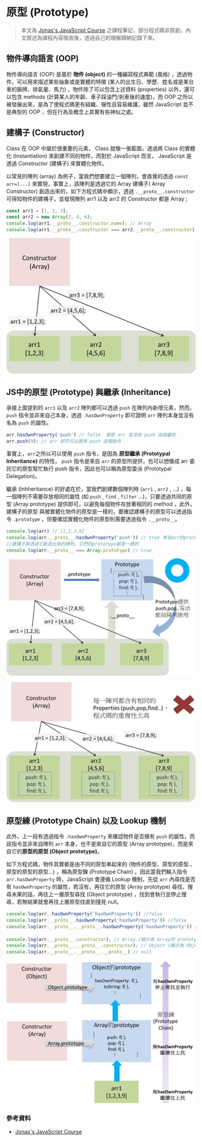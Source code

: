 # 原型 (Prototype)

> 本文為 [Jonas's JavaScript Course](https://www.udemy.com/course/the-complete-javascript-course/) 之課程筆記，部分程式碼非原創，內文敘述為課程內容吸收後，透過自己的理解歸納記錄下來。

## 物件導向語言 (OOP)

物件導向語言 (OOP) 是基於 **物件 (object)** 的一種編寫程式典範 (風格) ，透過物件，可以用來描述某些抽象或是實體的特徵 (某人的出生日、學歷、姓名或是某台車的廠牌、排氣量、馬力) ，物件除了可以包含上述資料 (properties) 以外，還可以包含 methods (計算某人的年齡、車子踩油門/剎車後的速度)，而 OOP 之所以被發展出來，是為了使程式碼更有組織、彈性且容易維護，雖然 JavaScript 並不是典型的 OOP ，但在行為及概念上其實有些神似之處。

## 建構子 (Constructor)

Class 在 OOP 中屬於很重要的元素， Class 就像一張藍圖，透過將 Class 的實體化 (Instantiation) 來創建不同的物件，而對於 JavaScript 而言， JavaScript 是透過 Constructor (建構子) 來實體化物件。

 以常見的陣列 (array) 為例子，當我們想要建立一個陣列，會直覺的透過 `const arr=[...]` 來實現，事實上，該陣列是透過它的 Array 建構子( Array Constructor) 創造出來的，如下方程式碼中顯示，透過 `.__proto__.constructor` 可得知物件的建構子，並發現陣列 arr1 以及 arr2 的 Constructor 都是 Array ; 

```js
const arr1 = [1, 2, 3];
const arr2 = new Array(2, 4, 6);
console.log(arr1.__proto__.constructor.name); // Array
console.log(arr1.__proto__.constructor === arr2.__proto__.constructor) //true
```

![constructor](https://github.com/ChiuWeiChung/IMGTANK/blob/main/prototype/constructor.jpg?raw=true)

## JS中的原型 (Prototype) 與繼承 (Inheritance)

承接上面提到的 `arr1` 以及 `arr2` 陣列都可以透過 `push` 在陣列內新增元素，然而， `push` 指令並非來自己本身，透過 `.hasOwnProperty` 即可證明 `arr` 陣列本身並沒有名為 `push` 的屬性。

```js
arr.hasOwnProperty('push') // false  意即 arr 並沒有 push 這個屬性
arr.push(9); // arr 卻仍可以使用 push 這個指令
```

事實上，`arr`之所以可以使用 `push` 指令，是因為 **原型繼承 (Prototypal Inheritance)** 的特性， `push` 指令是來自 `arr` 的原型所提供，也可以想像成 arr 委託它的原型幫忙執行 push 指令，因此也可以稱為原型委派 (Prototypal Delegation)。

繼承 (Inhheritance) 的好處在於，當我們創建數個陣列時 (`arr1` , `arr2` , ...) ，每一個陣列不需要存放相同的屬性 (如 `push` , `find` , `filter` ...)，只要透過共同的原型 (Array prototype) 提供即可，以避免每個物件存放著相同的 method ，此外，建構子的原型 與被實體化物件的原型是一樣的，要確認建構子的原型可以透過指令 `.prototype` ，但要確認實體化物件的原型則需要透過指令 `.__proto__`。

```js
console.log(arr) // [1,2,3,9] 
console.log(arr.__proto__.hasOwnProperty('push')) // true 來自arr的prototype
//建構子與透過它創造出來的陣列，它們的prototype都是一樣的
console.log(arr.__proto__ === Array.prototype) // true 
```

![with prototype idea](https://github.com/ChiuWeiChung/IMGTANK/blob/main/prototype/prototype.jpg?raw=true)

![without prototype idea](https://github.com/ChiuWeiChung/IMGTANK/blob/main/prototype/badway.jpg?raw=true)

## 原型練 (Prototype Chain) 以及 Lookup 機制

此外，上一段有透過指令 `.hasOwnProperty` 來確認物件是否擁有 `push` 的屬性，而該指令並非來自陣列 `arr` 本身，也不是來自它的原型 (Array prototype)，而是來自它的**原型的原型 (Object prototype)**。

如下方程式碼，物件其實都是由不同的原型串起來的 (物件的原型、原型的原型.、原型的原型的原型...) ，稱為原型鍊 (Prototype Chain) 。因此當我們輸入指令 `arr.hasOwnProperty` 時，JavaScript 會遵循 Lookup 機制，先從 `arr` 內尋找是否有 `hasOwnProperty` 的屬性，若沒有，再往它的原型 (Array prototype) 尋找，搜尋未果的話，再往上一層原型尋找 (Object prototype) ，找到會執行並停止搜尋，若無結果就會再往上層原型找直到撞見 null。

```js
console.log(arr..hasOwnProperty('hasOwnProperty')) //false
console.log(arr.__proto__.hasOwnProperty('hasOwnProperty')) //false
console.log(arr.__proto__.__proto__.hasOwnProperty('hasOwnProperty')) //true

console.log(arr.__proto__.constructor); // Array (顯示為 Array的 prototype )
console.log(arr.__proto__.__proto__.constructor); // Object (顯示為 Object的 prototype )
console.log(arr.__proto__.__proto__.__proto__) // null
```

![prototype chain](https://github.com/ChiuWeiChung/IMGTANK/blob/main/prototype/prototypechain.jpg?raw=true)

### 參考資料

* [Jonas's JavaScript Course](https://www.udemy.com/course/the-complete-javascript-course/)
<!-- constructor function與物件、prototype的關係，如下方的圖示所呈現，當我們建立了一個叫做Person的constructor function，透過 `new Person()` 建立了一個名為mike的物件，並且確認建構子Person的prototype( `Person.prototype` )以及mike的prototype( `mike.__proto__` )，可以發現都指向同一個prototype。
![prototype]()
```js
// 物件rick以及建構子Person兩者的prototype是一樣的
console.log(rick.__proto__ === Person.prototype) // true
``` -->
